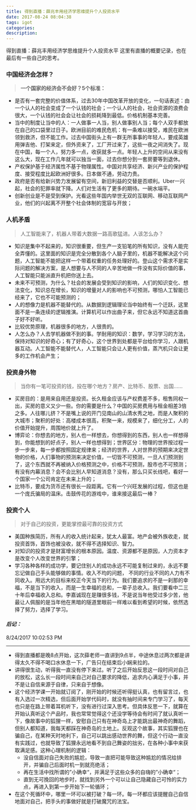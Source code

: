 ```yaml
---
title: 得到直播：薛兆丰用经济学思维提升个人投资水平
date: 2017-08-24 08:04:38
tags: igot
categories: 
description: 
---
```

得到直播：薛兆丰用经济学思维提升个人投资水平
这里有直播的概要记录，也在最后有一些自己的思考。
### 中国经济会怎样？ ###
>**一个国家的经济会不会好？5个标准：**

- 是否有一套完整的价值体系，过去30年中国改革开放的变化，一句话表述：由一个认人的社会变成了一个认钱的社会；一个认人的社会，社会资源的浪费会很大，一个认钱的社会会让社会的损耗降到最低。价格机制基本完善。
- 当中的制度让当中的人：一人做事一人当，别人做事别人当；每个人双手都放在自己的口袋里过日子。欧洲目前的难民危机：有一条难以接受，难民在欧洲领到救济，但不能工作。过去中国街头上有一群无所事事的年轻人，要成英雄用弹吉他、打架来定，但外资来了，工厂开过来了，这些一夜之间消失了。现在中国，每一个人，努力多一点，收获就多一点。年轻人上升的空间从来没有这么大，现在工作几年就可以独当一面，过去你想分到一套房要等到退休。
- 产权保护基于经济属性不基于物理属性。中国对共享经济、新兴产业的保护程度、接受程度比起欧洲好很多。日本做不通，劳动力贵。
- 政府是否有给新兴势力发展留有空间，新旧利益的交替是否顺利。Uber一兴起，社会的犯罪率就下降。人们对生活有了更多的期待。一碗水端平。
- 创新创业是不是受到保护。光看这些年国内举世无双的互联网、移动互联网产业，他们的兴起离不开整个社会体制的宽容与开放；

### 人机矛盾 ###
>人工智能来了，机器人带着大数据一路高歌猛进。人该怎么办？

- 知识是集中不起来的，知识很重要，但生产一支铅笔的所有知识，没有人能完全弄懂的。这里面的知识是完全分散到各个人脑子里的，机器不能解决这个问题，人工智能不能把这样一个带着权重的任务处理好的。登山这个需求不是实际问题的解决方案，是人想要与人不同的人辛苦地做一件没有实际价值的事，人工智能只能派直升机把你送上去。
- 未来不可预测，为什么？社会的发展会受到知识的影响，人们的知识变化、想法变化，知识总在增长，知识的增量对人的影响也不可预测，哪怕人工智能已经来了，它也不可能预测的；
- 人的想像力是机器不能替代的。从数据到逻辑理论当中始终有一个迁跃，这里面不是一条连续的逻辑推演。计算机可以作出曲子来，但它永远不知道这首曲子好不好听。
- 比较优势原理，机器很多的地方，人很贵的。
- 人怎么办？人去学机器做不到的事。学耐用的知识：数学，学习学习的方法，保持对知识的好奇心；有了好奇心，这个世界到处都是平台给你学习，人跟机器互动。人工智能不能替代人，人工智能只会让人更有价值，蒸汽机只会让更多的工作机会产生；

### 投资身外物 ###
>当你有一笔可投资的钱，投在哪个地方？房产、比特币、股票、出国……

- 买房目的：是用来自用还是投资。长久租金应该与产权费差不多，租售同权一出，买房的意义又少一些。你的需要是什么？中国的买房费用与租金相差3倍之多。人往哪儿挤？不是嘴上说的开门见南山的山清水秀之地，而是人聚积的大城市；聚积的好处：高楼成本很高，积聚一来，规模来了，细化分工，人的价值开始提升，周围地价就上升了。
- 博弈论：你想去的地方，别人也一样想去，你想得到的东西，别人也一样想得到，你能想到的好点子，别人一样也想得到；世界区分：物理的世界按过程一步一步来，每一步都按照固定规律来；经济的世界，人对世界的预期来决定世物的价格，人们事物的预测来决定价值，一切皆不可预测，一旦人们预测到了，这个东西就不再被纳入价格预测之中，价格不可预测，股市也不可预测；有没有内幕消息？会不会比别人早知道消息？没有，那么只买长线吧，看好一个国家一个公司肯定在未来上升的；
- 比特币，要成为货币还有很长一段距离。它有一个兴旺发展的过程，但这也是一个庞氏骗局的温床。击鼓传花的游戏中，谁来接这最后一棒？

### 投资个人 ###
>对于自己的投资，更能掌控最可靠的投资方式

- 美国种族简历，所有人的收入统计起来，犹太人最富。地产会被外族收走，就投资首饰，首饰也被没收，就不得不选择知识、智力。
- 对知识的投资才是财富增长的根本原因。温度、资源都不是原因，人力资本才是改变个人改变世界的引擎；
- 学习各种各样的成功学，要记住别人的成功永远不可能复制过来的，永远不要忘记做自己手头能够做的事情。收入不均的问题， 不同的行业不同的人力有不同收入。用远大的目标来校正今天当下的行为。我们要追求的不是一刹那的幸福，不是当下的收入，而是一生幸福的总和，一辈子总收入。我们要看中二三十年后幸福收入总和。李嘉诚现在是赚很多钱，不是说当年他受过多少苦，他最让人佩服的是当年他在黑暗的隧道里眼前一样难以看到希望的时候，依然选择了努力，选择了学习。

#### *后记：* ####
8/24/2017 10:02:53 PM 

----------

- 得到直播都是晚8点开始，这次薛老师一直讲到9点半，中途休息过两次都是讲得太久不得不喝口水休息一下，广告只在结束后小娴来拉的。
- 讲得很生动，听得我一直没有停下来过。听了之后开始反思这一段时间对自己的放松，这么长一段时间来自己对自己要求的降低，追求内心满足于小事，并不是让自信来源于自律，只来自于想像。
- 这个经济学课一开始就订阅了，刚开始的时候还听得挺认真，也有留言过，也有入选过一次精选，但后面开始学代码时，就没有抽时间来专门学习了，每天也只是在路上带着耳机听下，没有进行过深入思考。但具体反思一下，就算在开始认真听这个产品时，我也常常觉得这个还没学等待会有时间了就认真听一下，像故事中的狐狸一样，安慰自己只有在神奇岛上才能跳出最神奇的舞蹈，但别人都知道，我每天都踩在神奇岛的土地上。反观这个故事，其实狐狸也在骗自己，在某种天时地利下，自己可以跳出感动世界的舞，但这个行动一直没有实践过，也就导致了狐狸永远地看不到自己舞姿的拙劣，在各种小事中来获取满足感。这种心理机制的逻辑：
	- 没自信面对自己失败的尴尬，导致一直把可能导致这种尴尬的情况给排开，并骗自己后面时机一到就亮绝活；
	- 再在生活中找所谓的”小确幸“，并满足于这些众多的自嗨的”小确幸“；
	- 直到无可挽回的地步时，就找到另外一个可以让自己隐藏自己可怜的实力点，再进入到第一步开始下一轮循环；
- 在这个死循环中，哪里一环可以被打破？每一环。每一环都应该提醒自己自信地面对自己，把手头的事做好就是打破魔咒的法宝。